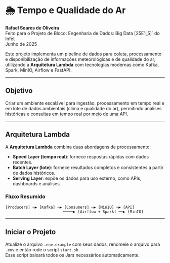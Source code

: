# 🌦️ Tempo e Qualidade do Ar

**Rafael Soares de Oliveira**  
Feito para o Projeto de Bloco: Engenharia de Dados: Big Data [25E1_5]` do Infet  
Junho de 2025

Este projeto implementa um pipeline de dados para coleta, processamento e disponibilização de informações meteorológicas e de qualidade do ar, utilizando a **Arquitetura Lambda** com tecnologias modernas como Kafka, Spark, MinIO, Airflow e FastAPI.

---

## Objetivo

Criar um ambiente escalável para ingestão, processamento em tempo real e em lote de dados ambientais (clima e qualidade do ar), permitindo análises históricas e consultas em tempo real por meio de uma API.

---

## Arquitetura Lambda

A **Arquitetura Lambda** combina duas abordagens de processamento:

-   **Speed Layer (tempo real)**: fornece respostas rápidas com dados recentes.
-   **Batch Layer (lote)**: fornece resultados completos e consistentes a partir de dados históricos.
-   **Serving Layer**: expõe os dados para uso externo, como APIs, dashboards e análises.

### Fluxo Resumido

```text
[Producers] ─▶ [Kafka] ─▶ [Consumers] ─▶ [MinIO] ─▶ [API]
                         └────▶ [Airflow + Spark] ──▶ [MinIO]
```

---

## Iniciar o Projeto

Atualize o arquivo `.env.example` com seus dados, renomeie o arquivo para `.env` e então rode o
script `start.sh`.  
Esse script baixará todos os Jars necessários automaticamente.

